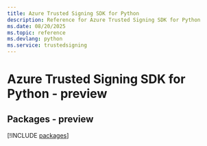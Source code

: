 ```yaml
---
title: Azure Trusted Signing SDK for Python
description: Reference for Azure Trusted Signing SDK for Python
ms.date: 08/20/2025
ms.topic: reference
ms.devlang: python
ms.service: trustedsigning
---
```

# Azure Trusted Signing SDK for Python - preview
## Packages - preview
[!INCLUDE [packages](trusted-signing-index.md)]